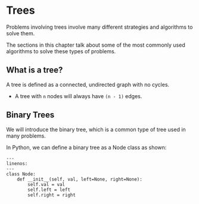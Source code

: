 # Trees
Problems involving trees involve many different strategies and algorithms to solve them. 

The sections in this chapter talk about some of the most commonly used algorithms to solve these types of problems. 
## What is a tree?
A tree is defined as a connected, undirected graph with no cycles.
- A tree with `n` nodes will always have `(n - 1)` edges. 

## Binary Trees
We will introduce the binary tree, which is a common type of tree used in many problems.

In Python, we can define a binary tree as a Node class as shown:
```{code-block} python
---
linenos:
---
class Node:
    def __init__(self, val, left=None, right=None):
        self.val = val
        self.left = left
        self.right = right
```

